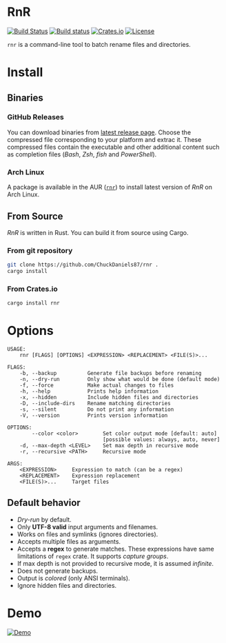 # RnR
[![Build Status](https://travis-ci.org/ChuckDaniels87/rnr.svg?branch=master)](https://travis-ci.org/ChuckDaniels87/rnr)
[![Build status](https://ci.appveyor.com/api/projects/status/97e28mxlakxbeqex?svg=true)](https://ci.appveyor.com/project/ChuckDaniels87/rnr)
[![Crates.io](https://img.shields.io/crates/v/rnr.svg)](https://crates.io/crates/rnr)
[![License](https://img.shields.io/crates/l/rnr.svg)](https://github.com/ChuckDaniels87/rnr/blob/master/LICENSE)

`rnr` is a command-line tool to batch rename files and directories.

# Install

## Binaries

### GitHub Releases
You can download binaries from [latest release
page](https://github.com/ChuckDaniels87/rnr/releases). Choose the compressed
file corresponding to your platform and extrac it. These compressed files
contain the executable and other additional content such as completion files
(*Bash*, *Zsh*, *fish* and *PowerShell*).

### Arch Linux
A package is available in the AUR 
([`rnr`](https://aur.archlinux.org/packages/rnr/)) to install latest version of
*RnR* on Arch Linux.

## From Source
*RnR* is written in Rust. You can build it from source using Cargo.

### From git repository
```sh
git clone https://github.com/ChuckDaniels87/rnr .
cargo install
```
### From Crates.io
```sh
cargo install rnr
```
# Options
```
USAGE:
    rnr [FLAGS] [OPTIONS] <EXPRESSION> <REPLACEMENT> <FILE(S)>...

FLAGS:
    -b, --backup          Generate file backups before renaming
    -n, --dry-run         Only show what would be done (default mode)
    -f, --force           Make actual changes to files
    -h, --help            Prints help information
    -x, --hidden          Include hidden files and directories
    -D, --include-dirs    Rename matching directories
    -s, --silent          Do not print any information
    -V, --version         Prints version information

OPTIONS:
        --color <color>        Set color output mode [default: auto]
                               [possible values: always, auto, never]
    -d, --max-depth <LEVEL>    Set max depth in recursive mode
    -r, --recursive <PATH>     Recursive mode

ARGS:
    <EXPRESSION>     Expression to match (can be a regex)
    <REPLACEMENT>    Expression replacement
    <FILE(S)>...     Target files
```

## Default behavior
* *Dry-run* by default.
* Only **UTF-8 valid** input arguments and filenames.
* Works on files and symlinks (ignores directories).
* Accepts multiple files as arguments.
* Accepts a **regex** to generate matches. These expressions have same
  limitations of `regex` crate. It supports *capture groups*.
* If max depth is not provided to recursive mode, it is assumed *infinite*.
* Does not generate backups.
* Output is *colored* (only ANSI terminals).
* Ignore hidden files and directories.

# Demo
[![Demo](https://cdn.rawgit.com/ChuckDaniels87/b0607fdaa44c6201cde398b6a9e23e4e/raw/59d43365d15c55d9c259edd29292609c06de21f7/rnr-demo.svg)](https://cdn.rawgit.com/ChuckDaniels87/b0607fdaa44c6201cde398b6a9e23e4e/raw/f29d84760f4225dce74bf81052180e12a287b892/rnr-demo.svg)
